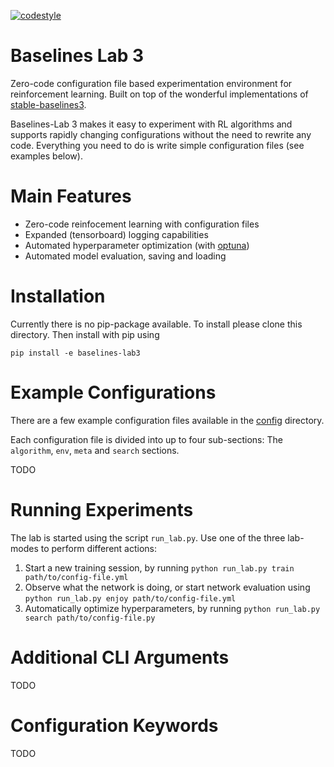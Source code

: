 [![codestyle](https://img.shields.io/badge/code%20style-black-000000.svg)](https://github.com/psf/black)

# Baselines Lab 3
Zero-code configuration file based experimentation environment for reinforcement learning. 
Built on top of the wonderful implementations of [stable-baselines3](https://github.com/DLR-RM/stable-baselines3).

Baselines-Lab 3 makes it easy to experiment with RL algorithms and supports rapidly changing configurations without the need to rewrite any code. 
Everything you need to do is write simple configuration files (see examples below).

# Main Features
- Zero-code reinfocement learning with configuration files
- Expanded (tensorboard) logging capabilities
- Automated hyperparameter optimization (with [optuna](https://github.com/optuna/optuna))
- Automated model evaluation, saving and loading

# Installation
Currently there is no pip-package available. 
To install please clone this directory. Then install with pip using
```
pip install -e baselines-lab3
```


# Example Configurations
There are a few example configuration files available in the [config](config) directory. 

Each configuration file is divided into up to four sub-sections: 
The `algorithm`, `env`, `meta` and `search` sections. 

TODO


# Running Experiments
The lab is started using the script ``run_lab.py``. 
Use one of the three lab-modes to perform different actions:
1. Start a new training session, by running ``python run_lab.py train path/to/config-file.yml``
2. Observe what the network is doing, or start network evaluation using ``python run_lab.py enjoy path/to/config-file.yml``
3. Automatically optimize hyperparameters, by running ``python run_lab.py search path/to/config-file.py``

# Additional CLI Arguments
TODO
# Configuration Keywords
TODO